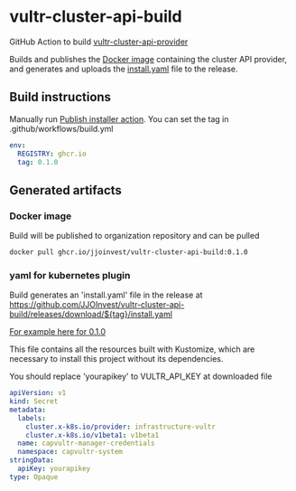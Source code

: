# vultr-cluster-api-build
GitHub Action to build [vultr-cluster-api-provider](https://github.com/vultr/cluster-api-provider-vultr)

Builds and publishes the [Docker image](#docker-image) containing the cluster API provider, and generates and uploads the [install.yaml](#yaml-for-kubernetes-plugin) file to the release.

## Build instructions
Manually run [Publish installer action](https://github.com/JJOInvest/vultr-cluster-api-build/actions/workflows/build.yml). You can set the tag in .github/workflows/build.yml
```yaml
env:
  REGISTRY: ghcr.io
  tag: 0.1.0
```

## Generated artifacts

### Docker image
Build will be published to organization repository and can be pulled 
```bash
docker pull ghcr.io/jjoinvest/vultr-cluster-api-build:0.1.0
```

### yaml for kubernetes plugin
Build generates an 'install.yaml' file in the release at https://github.com/JJOInvest/vultr-cluster-api-build/releases/download/${tag}/install.yaml

[For example here for 0.1.0](https://github.com/JJOInvest/vultr-cluster-api-build/releases/download/0.1.0/install.yaml)

This file contains all the resources built with Kustomize, which are necessary to install this project without its dependencies.

You should replace 'yourapikey' to VULTR_API_KEY at downloaded file
```yaml
apiVersion: v1
kind: Secret
metadata:
  labels:
    cluster.x-k8s.io/provider: infrastructure-vultr
    cluster.x-k8s.io/v1beta1: v1beta1
  name: capvultr-manager-credentials
  namespace: capvultr-system
stringData:
  apiKey: yourapikey
type: Opaque
```